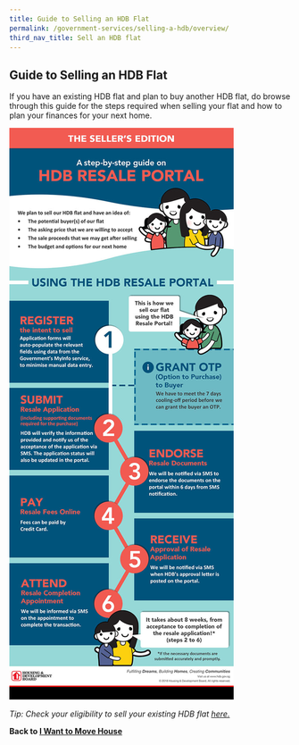 ```yaml
---
title: Guide to Selling an HDB Flat
permalink: /government-services/selling-a-hdb/overview/
third_nav_title: Sell an HDB flat
---
```


## Guide to Selling an HDB Flat

If you have an existing HDB flat and plan to buy another HDB flat, do browse through this guide for the steps required when selling your flat and how to plan your finances for your next home. 

![HDB Resale Portal](/images/hdb-resale-portal.jpg)

*Tip: Check your eligibility to sell your existing HDB flat <a href="https://www.hdb.gov.sg/cs/infoweb/residential/selling-a-flat/eligibility" target="_blank">here.</a>*


**Back to [I Want to Move House](/government-services/move-house/overview/)**
